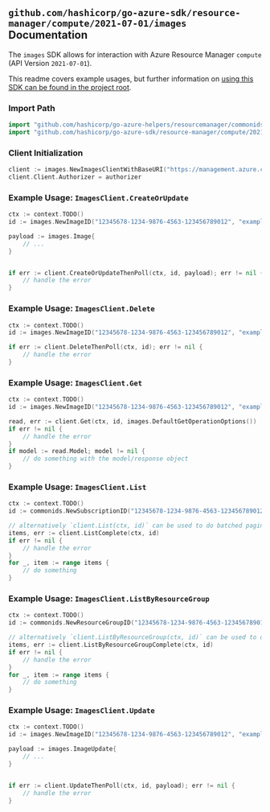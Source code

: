 
## `github.com/hashicorp/go-azure-sdk/resource-manager/compute/2021-07-01/images` Documentation

The `images` SDK allows for interaction with Azure Resource Manager `compute` (API Version `2021-07-01`).

This readme covers example usages, but further information on [using this SDK can be found in the project root](https://github.com/hashicorp/go-azure-sdk/tree/main/docs).

### Import Path

```go
import "github.com/hashicorp/go-azure-helpers/resourcemanager/commonids"
import "github.com/hashicorp/go-azure-sdk/resource-manager/compute/2021-07-01/images"
```


### Client Initialization

```go
client := images.NewImagesClientWithBaseURI("https://management.azure.com")
client.Client.Authorizer = authorizer
```


### Example Usage: `ImagesClient.CreateOrUpdate`

```go
ctx := context.TODO()
id := images.NewImageID("12345678-1234-9876-4563-123456789012", "example-resource-group", "imageValue")

payload := images.Image{
	// ...
}


if err := client.CreateOrUpdateThenPoll(ctx, id, payload); err != nil {
	// handle the error
}
```


### Example Usage: `ImagesClient.Delete`

```go
ctx := context.TODO()
id := images.NewImageID("12345678-1234-9876-4563-123456789012", "example-resource-group", "imageValue")

if err := client.DeleteThenPoll(ctx, id); err != nil {
	// handle the error
}
```


### Example Usage: `ImagesClient.Get`

```go
ctx := context.TODO()
id := images.NewImageID("12345678-1234-9876-4563-123456789012", "example-resource-group", "imageValue")

read, err := client.Get(ctx, id, images.DefaultGetOperationOptions())
if err != nil {
	// handle the error
}
if model := read.Model; model != nil {
	// do something with the model/response object
}
```


### Example Usage: `ImagesClient.List`

```go
ctx := context.TODO()
id := commonids.NewSubscriptionID("12345678-1234-9876-4563-123456789012")

// alternatively `client.List(ctx, id)` can be used to do batched pagination
items, err := client.ListComplete(ctx, id)
if err != nil {
	// handle the error
}
for _, item := range items {
	// do something
}
```


### Example Usage: `ImagesClient.ListByResourceGroup`

```go
ctx := context.TODO()
id := commonids.NewResourceGroupID("12345678-1234-9876-4563-123456789012", "example-resource-group")

// alternatively `client.ListByResourceGroup(ctx, id)` can be used to do batched pagination
items, err := client.ListByResourceGroupComplete(ctx, id)
if err != nil {
	// handle the error
}
for _, item := range items {
	// do something
}
```


### Example Usage: `ImagesClient.Update`

```go
ctx := context.TODO()
id := images.NewImageID("12345678-1234-9876-4563-123456789012", "example-resource-group", "imageValue")

payload := images.ImageUpdate{
	// ...
}


if err := client.UpdateThenPoll(ctx, id, payload); err != nil {
	// handle the error
}
```
